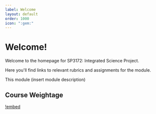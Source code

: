 ```yaml
---
label: Welcome
layout: default
order: 1000
icon: ":gem:"
---
```

# Welcome!


Welcome to the homepage for SP3172: Integrated Science Project.

Here you'll find links to relevant rubrics and assignments for the module.

This module (insert module description)

## Course Weightage

[!embed](https://docs.google.com/spreadsheets/d/e/2PACX-1vTzBKI0Lhq4fygFTXvmPlUkmCPU71UEdanYEMQpgnFxpN_LkzLY95kHVQ5TclFCaeu_4l567TKhtDPn/pubhtml?gid=646510189&amp;single=true&amp;widget=true&amp;headers=false)
